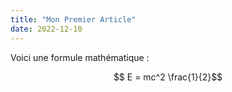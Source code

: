 ```yaml
---
title: "Mon Premier Article"
date: 2022-12-10
---
```


Voici une formule mathématique : 

$$ E = mc^2 \frac{1}{2}$$